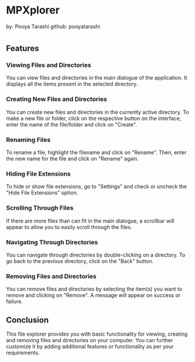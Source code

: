 ﻿
# MPXplorer
by: Pooya Tarashi
github: pooyatarashi 
#


## Features


### Viewing Files and Directories

You can view files and directories in the main dialogue of the application. It displays all the items present in the selected directory.

### Creating New Files and Directories

You can create new files and directories in the currently active directory. To make a new file or folder, click on the respective button on the interface, enter the name of the file/folder and click on "Create".

### Renaming Files

To rename a file, highlight the filename and click on "Rename". Then, enter the new name for the file and click on "Rename" again.

### Hiding File Extensions

To hide or show file extensions, go to "Settings" and check or uncheck the "Hide File Extensions" option.

### Scrolling Through Files

If there are more files than can fit in the main dialogue, a scrollbar will appear to allow you to easily scroll through the files.

### Navigating Through Directories

You can navigate through directories by double-clicking on a directory. To go back to the previous directory, click on the "Back" button.

### Removing Files and Directories

You can remove files and directories by selecting the item(s) you want to remove and clicking on "Remove". A message will appear on success or failure.

## Conclusion

This file explorer provides you with basic functionality for viewing, creating and removing files and directories on your computer. You can further customize it by adding additional features or functionality as per your requirements.
